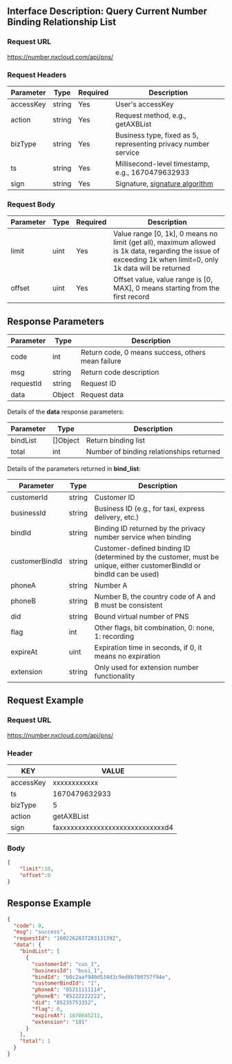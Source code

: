 ## Interface Description: Query Current Number Binding Relationship List
### Request URL
https://number.nxcloud.com/api/pns/

### Request Headers

| Parameter  | Type   | Required | Description                                                  |
| ---------- | ------ | -------- | ------------------------------------------------------------ |
| accessKey  | string | Yes      | User's accessKey                                             |
| action     | string | Yes      | Request method, e.g., getAXBList                             |
| bizType    | string | Yes      | Business type, fixed as 5, representing privacy number service |
| ts         | string | Yes      | Millisecond-level timestamp, e.g., 1670479632933             |
| sign       | string | Yes      | Signature, [signature algorithm](https://github.com/nxtele/http-api-document/wiki/API%E6%8E%A5%E5%8F%A3%E8%B0%83%E7%94%A8%E7%BA%A6%E5%AE%9A) |

### Request Body

| Parameter | Type | Required | Description                                                  |
| --------- | ---- | -------- | ------------------------------------------------------------ |
| limit     | uint | Yes      | Value range [0, 1k], 0 means no limit (get all), maximum allowed is 1k data, regarding the issue of exceeding 1k when limit=0, only 1k data will be returned |
| offset    | uint | Yes      | Offset value, value range is [0, MAX], 0 means starting from the first record |

## Response Parameters

| Parameter  | Type   | Description                  |
| ---------- | ------ | ---------------------------- |
| code       | int    | Return code, 0 means success, others mean failure |
| msg        | string | Return code description      |
| requestId  | string | Request ID                   |
| data       | Object | Request data                 |

Details of the **data** response parameters:

| Parameter  | Type     | Description                  |
| ---------- | -------- | ---------------------------- |
| bindList   | []Object | Return binding list          |
| total      | int      | Number of binding relationships returned |

Details of the parameters returned in **bind_list**:

| Parameter       | Type    | Description                                                  |
| --------------- | ------- | ------------------------------------------------------------ |
| customerId      | string  | Customer ID                                                  |
| businessId      | string  | Business ID (e.g., for taxi, express delivery, etc.)          |
| bindId          | string  | Binding ID returned by the privacy number service when binding |
| customerBindId  | string  | Customer-defined binding ID (determined by the customer, must be unique, either customerBindId or bindId can be used) |
| phoneA          | string  | Number A                                                     |
| phoneB          | string  | Number B, the country code of A and B must be consistent      |
| did             | string  | Bound virtual number of PNS                                  |
| flag            | int     | Other flags, bit combination, 0: none, 1: recording           |
| expireAt        | uint    | Expiration time in seconds, if 0, it means no expiration      |
| extension       | string  | Only used for extension number functionality                 |

## Request Example

### Request URL
https://number.nxcloud.com/api/pns/

### Header

| KEY       | VALUE                            |
| --------- | -------------------------------- |
| accessKey | xxxxxxxxxxxx                     |
| ts        | 1670479632933                    |
| bizType   | 5                                |
| action    | getAXBList                     |
| sign      | faxxxxxxxxxxxxxxxxxxxxxxxxxxxxd4 |

### Body

```json
{
    "limit":10,
    "offset":0
}
```

## Response Example

```json
{
  "code": 0,
  "msg": "success",
  "requestId": "1602262837283131392",
  "data": {
    "bindList": [
      {
        "customerId": "cus_1",
        "businessId": "busi_1",
        "bindId": "b8c2aaf940d534d3c9ed8b780757f94e",
        "customerBindId": "1",
        "phoneA": "85211111114",
        "phoneB": "85222222222",
        "did": "85235753352",
        "flag": 0,
        "expireAt": 1670845212,
        "extension": "101"
      }
    ],
    "total": 1
  }
}
```